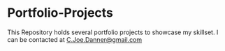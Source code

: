 # Portfolio-Projects
This Repository holds several portfolio projects to showcase my skillset.
I can be contacted at C.Joe.Danner@gmail.com
